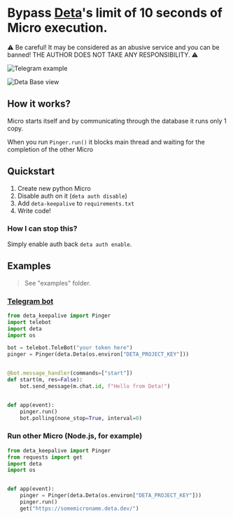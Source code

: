 # Bypass [Deta](https://deta.sh/)'s limit of 10 seconds of Micro execution.

⚠️ Be careful! It may be considered as an abusive service and you can be banned! THE AUTHOR DOES NOT TAKE ANY RESPONSIBILITY. ⚠️

![Telegram example](https://bin.frsqr.xyz/5a7e26d4-7f5d-4e2c-80f5-95fbfcb23bf7)

![Deta Base view](https://bin.frsqr.xyz/63820b6f-e755-440e-8d38-221f77e2abda)

## How it works?

Micro starts itself and by communicating through the database it runs only 1 copy.

When you run `Pinger.run()` it blocks main thread and waiting for the completion of the other Micro

## Quickstart

1. Create new python Micro
2. Disable auth on it (`deta auth disable`)
3. Add `deta-keepalive` to `requirements.txt`
4. Write code!

### How I can stop this?

Simply enable auth back `deta auth enable`.

## Examples

> See "examples" folder.

### [Telegram bot](examples/telegrambot/main.py)

```python
from deta_keepalive import Pinger
import telebot
import deta
import os

bot = telebot.TeleBot("your token here")
pinger = Pinger(deta.Deta(os.environ["DETA_PROJECT_KEY"]))


@bot.message_handler(commands=["start"])
def start(m, res=False):
    bot.send_message(m.chat.id, f"Hello from Deta!")


def app(event):
    pinger.run()
    bot.polling(none_stop=True, interval=0)
```

### Run other Micro (Node.js, for example)

```python
from deta_keepalive import Pinger
from requests import get
import deta
import os


def app(event):
    pinger = Pinger(deta.Deta(os.environ["DETA_PROJECT_KEY"]))
    pinger.run()
    get("https://somemicroname.deta.dev/")
```
